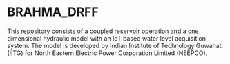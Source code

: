 # BRAHMA_DRFF
This repository consists of a coupled reservoir operation and a one dimensional hydraulic model with an IoT based water level acquisition system. The model is developed by Indian Institute of Technology Guwahati (IITG) for North Eastern Electric Power Corporation Limited (NEEPCO).
